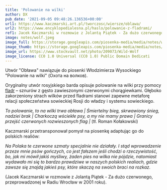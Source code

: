 ```yaml
---
title: 'Polowanie na wilki'
author: DX
pub_date: '2021-09-05 09:48:26.136536+00:00'
url1: https://www.kaczmarski.art.pl/tworczosc/wiersze/oblawa/
url2: https://www.encyklopedialesna.pl/haslo/polowanie-z-fladrami/
ref1: Jacek Kaczmarski w rozmowie z Jolantą Piątek - Za dużo czerwonego, przeprowadzonej w Radiu Wrocław w 2001 roku
image: notes/wolf.jpeg
image_full: https://storage.googleapis.com/piosenka-media/media/notes/wolf.jpeg
image_thumb: https://storage.googleapis.com/piosenka-media/media/notes/wolf.jpeg.0x300_q85_upscale.jpg
image_url: https://www.stockvault.net/photo/209073/Wild-Wolf
image_license: CC0 1.0 Universal (CC0 1.0) Public Domain Dedicati
---
```


Utwór "Obława" nawiązuje do piosenki Włodzimierza Wysockiego "Polowanie na wilki" \(Охота на волков\).

Oryginalny utwór rosyjskiego barda opisuje polowanie na wilki przy pomocy [fladr](https://www.encyklopedialesna.pl/haslo/polowanie\-z\-fladrami/) – sznurów z gęsto zawieszonymi czerwonymi chorągiewkami. Głęboko zakorzeniony strach wilków przed fladrami stanowi zapewne metaforę relacji społeczeństwa sowieckiej Rosji do władzy i systemu sowieckiego.

_To polowanie, to na wilki trwa obława |_
_Śmiertelny bieg, skrwawiony śnieg, nadziei brak |_
_Charkoczą wściekłe psy, a my nie mamy prawa |_
_Granicy przejść czerwonych rozwieszonych flag |_
\(tł. Roman Kołakowski\)

Kaczmarski przetransponował pomysł na piosenkę adaptując go do polskich realiów:

_Na Polaka te czerwone szmaty specjalnie nie działały. I stąd wprowadzenie przeze mnie psów gończych, co jest fałszem jeśli chodzi o rzeczywistość, bo, jak mi mówił jakiś myśliwy, żaden pies na wilka nie pójdzie, natomiast wydawało mi się to bardzo prawdziwe w naszych polskich realiach, gdzie zawsze się znajdą jakieś psy, które skaczą na swoich braci na rozkaz._

\(Jacek Kaczmarski w rozmowie z Jolantą Piątek \- Za dużo czerwonego, przeprowadzonej w Radiu Wrocław w 2001 roku\).